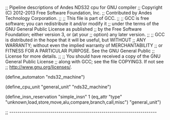 ;; Pipeline descriptions of Andes NDS32 cpu for GNU compiler
;; Copyright (C) 2012-2013 Free Software Foundation, Inc.
;; Contributed by Andes Technology Corporation.
;;
;; This file is part of GCC.
;;
;; GCC is free software; you can redistribute it and/or modify it
;; under the terms of the GNU General Public License as published
;; by the Free Software Foundation; either version 3, or (at your
;; option) any later version.
;;
;; GCC is distributed in the hope that it will be useful, but WITHOUT
;; ANY WARRANTY; without even the implied warranty of MERCHANTABILITY
;; or FITNESS FOR A PARTICULAR PURPOSE.  See the GNU General Public
;; License for more details.
;;
;; You should have received a copy of the GNU General Public License
;; along with GCC; see the file COPYING3.  If not see
;; <http://www.gnu.org/licenses/>.

(define_automaton "nds32_machine")

(define_cpu_unit "general_unit" "nds32_machine")

(define_insn_reservation "simple_insn" 1
			 (eq_attr "type" "unknown,load,store,move,alu,compare,branch,call,misc")
			 "general_unit")

;; ------------------------------------------------------------------------
